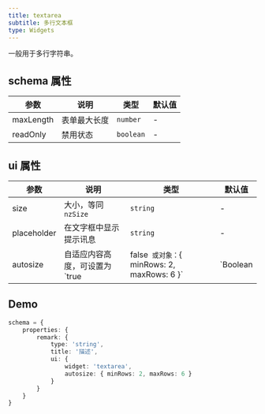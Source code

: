 ```yaml
---
title: textarea
subtitle: 多行文本框
type: Widgets
---
```


一般用于多行字符串。

## schema 属性

参数 | 说明 | 类型 | 默认值
----|------|-----|------
maxLength | 表单最大长度  | `number` | -
readOnly | 禁用状态  | `boolean` | -

## ui 属性

参数 | 说明 | 类型 | 默认值
----|------|-----|------
size | 大小，等同 `nzSize` | `string` | -
placeholder | 在文字框中显示提示讯息 | `string` | -
autosize | 自适应内容高度，可设置为 `true|false` 或对象：`{ minRows: 2, maxRows: 6 }`  | `Boolean|Object` | `true`

## Demo

```ts
schema = {
    properties: {
        remark: {
            type: 'string',
            title: '描述',
            ui: {
                widget: 'textarea',
                autosize: { minRows: 2, maxRows: 6 }
            }
        }
    }
}
```
